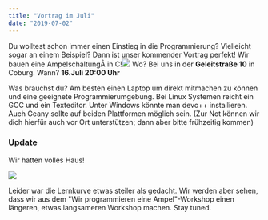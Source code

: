 ```yaml
---
title: "Vortrag im Juli"
date: "2019-07-02"
---
```


Du wolltest schon immer einen Einstieg in die Programmierung? Vielleicht sogar an einem Beispiel? Dann ist unser kommender Vortrag perfekt! Wir bauen eine AmpelschaltungÂ in C!![](../images/source-4280758_640-300x200.jpg) Wo? Bei uns in der **Geleitstraße 10** in Coburg. Wann? **16.Juli 20:00 Uhr**

Was brauchst du? Am besten einen Laptop um direkt mitmachen zu können und eine geeignete Programmierumgebung. Bei Linux Systemen reicht ein GCC und ein Texteditor. Unter Windows könnte man devc++ installieren. Auch Geany sollte auf beiden Plattformen möglich sein. (Zur Not können wir dich hierfür auch vor Ort unterstützen; dann aber bitte frühzeitig kommen)

### Update

Wir hatten volles Haus!

![](../images/c_vortrag.jpeg)

Leider war die Lernkurve etwas steiler als gedacht. Wir werden aber sehen, dass wir aus dem "Wir programmieren eine Ampel"-Workshop einen längeren, etwas langsameren Workshop machen. Stay tuned.
